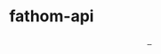 # fathom-api

<p align="center">
  <a aria-label="NPM downloads per month" href="https://www.npmjs.com/package/fathom-api">
    <img alt="" src="https://img.shields.io/npm/dm/fathom-api?style=flat-square">
  </a>
  <a aria-label="NPM version" href="https://www.npmjs.com/package/fathom-api">
    <img alt="" src="https://img.shields.io/npm/v/fathom-api?style=flat-square">
  </a>
  <a aria-label="License" href="https://github.com/safinn/fathom-api/blob/main/LICENSE">
    <img alt="" src="https://img.shields.io/npm/l/fathom-api?style=flat-square">
  </a>
</p>
